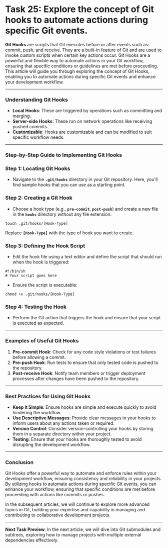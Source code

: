 # Task 25: Explore the concept of Git hooks to automate actions during specific Git events.

**Git Hooks** are scripts that Git executes before or after events such as: commit, push, and receive. They are a built-in feature of Git and are used to invoke custom scripts when certain key actions occur. Git Hooks are a powerful and flexible way to automate actions in your Git workflow, ensuring that specific conditions or guidelines are met before proceeding. This article will guide you through exploring the concept of Git Hooks, enabling you to automate actions during specific Git events and enhance your development workflow.

---

### Understanding Git Hooks

- **Local Hooks**: These are triggered by operations such as committing and merging.
- **Server-side Hooks**: These run on network operations like receiving pushed commits.
- **Customizable**: Hooks are customizable and can be modified to suit specific workflow needs.

---

### Step-by-Step Guide to Implementing Git Hooks

### **Step 1: Locating Git Hooks**

- Navigate to the **`.git/hooks`** directory in your Git repository. Here, you'll find sample hooks that you can use as a starting point.

### **Step 2: Creating a Git Hook**

- Choose a hook type (e.g., **`pre-commit`**, **`post-push`**) and create a new file in the **`hooks`** directory without any file extension:

```
touch .git/hooks/[Hook-Type]
```

Replace **`[Hook-Type]`** with the type of hook you want to create.

### **Step 3: Defining the Hook Script**

- Edit the hook file using a text editor and define the script that should run when the hook is triggered:

```
#!/bin/sh
# Your script goes here
```

- Ensure the script is executable:

```
chmod +x .git/hooks/[Hook-Type]
```

### **Step 4: Testing the Hook**

- Perform the Git action that triggers the hook and ensure that your script is executed as expected.

---

### Examples of Useful Git Hooks

1. **Pre-commit Hook**: Check for any code style violations or test failures before allowing a commit.
2. **Pre-push Hook**: Run tests to ensure that only tested code is pushed to the repository.
3. **Post-receive Hook**: Notify team members or trigger deployment processes after changes have been pushed to the repository.

---

### Best Practices for Using Git Hooks

- **Keep it Simple**: Ensure hooks are simple and execute quickly to avoid hindering the workflow.
- **Use Descriptive Messages**: Provide clear messages in your hooks to inform users about any actions taken or required.
- **Version Control**: Consider version-controlling your hooks by storing them in a separate directory within your project.
- **Testing**: Ensure that your hooks are thoroughly tested to avoid disrupting the development workflow.

---

### Conclusion

Git Hooks offer a powerful way to automate and enforce rules within your development workflow, ensuring consistency and reliability in your projects. By utilizing hooks to automate actions during specific Git events, you can enhance your workflow, ensuring that specific conditions are met before proceeding with actions like commits or pushes.

In the subsequent articles, we will continue to explore more advanced topics in Git, building your expertise and capability in managing and contributing to collaborative development projects.

---

**Next Task Preview**: In the next article, we will dive into Git submodules and subtrees, exploring how to manage projects with multiple external dependencies effectively.